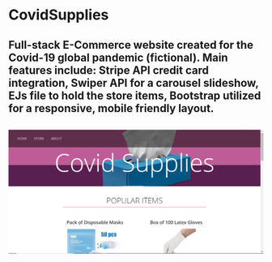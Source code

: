 # CovidSupplies
<h2>Full-stack E-Commerce website created for the Covid-19 global pandemic (fictional).
  Main features include: Stripe API credit card integration, Swiper API for a carousel slideshow, EJs file to hold the store items, Bootstrap utilized for a responsive, mobile friendly layout.<h2>
  
<img src="readmepic.jpg" width="auto" height="auto" />
